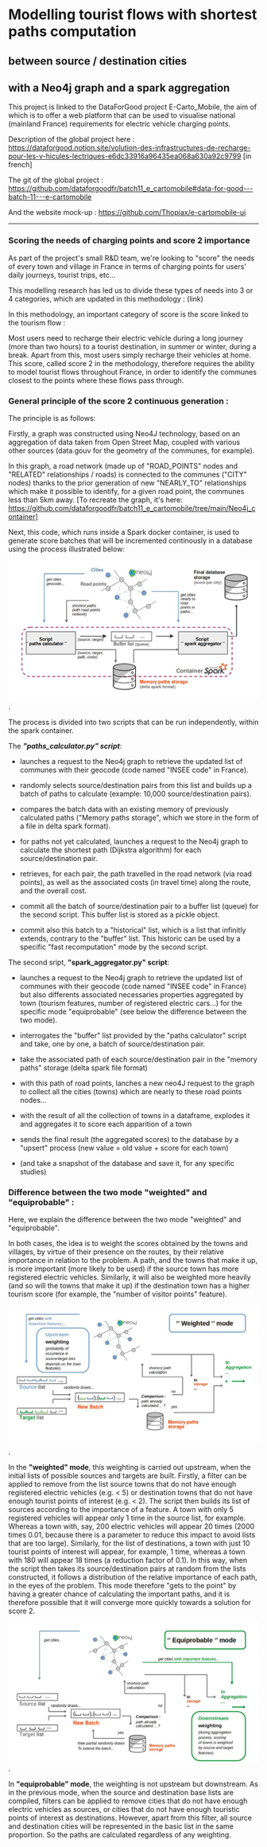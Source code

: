 # Modelling tourist flows with shortest paths computation
## between source / destination cities
## with a Neo4j graph and a spark aggregation

This project is linked to the DataForGood project E-Carto_Mobile, the aim of which is to offer a web platform that can be used to visualise national (mainland France) requirements for electric vehicle charging points.

Description of the global project here : https://dataforgood.notion.site/volution-des-infrastructures-de-recharge-pour-les-v-hicules-lectriques-e6dc33916a96435ea068a630a92c9799
[in french]

The git of the global project : https://github.com/dataforgoodfr/batch11_e_cartomobile#data-for-good---batch-11---e-cartomobile

And the website mock-up : https://github.com/Thopiax/e-cartomobile-ui

----

### Scoring the needs of charging points and score 2 importance

As part of the project's small R&D team, we're looking to "score" the needs of every town and village in France in terms of charging points for users' daily journeys, tourist trips, etc...

This modelling research has led us to divide these types of needs into 3 or 4 categories, which are updated in this methodology : (link)

In this methodology, an important category of score is the score linked to the tourism flow :

Most users need to recharge their electric vehicle during a long journey (more than two hours) to a tourist destination, in summer or winter, during a break. Apart from this, most users simply recharge their vehicles at home.
This score, called score 2 in the methodology, therefore requires the ability to model tourist flows throughout France, in order to identify the communes closest to the points where these flows pass through.


### General principle of the score 2 continuous generation :

The principle is as follows:

Firstly, a graph was constructed using Neo4J technology, based on an aggregation of data taken from Open Street Map, coupled with various other sources (data.gouv for the geometry of the communes, for example).

In this graph, a road network (made up of "ROAD_POINTS" nodes and "RELATED" relationships / roads) is connected to the communes ("CITY" nodes) thanks to the prior generation of new "NEARLY_TO" relationships which make it possible to identify, for a given road point, the communes less than 5km away.
[To recreate the graph, it's here: https://github.com/dataforgoodfr/batch11_e_cartomobile/tree/main/Neo4j_container]

Next, this code, which runs inside a Spark docker container, is used to generate score batches that will be incremented continously in a database using the process illustrated below:

![global schema](/illustr/common_schema.jpg "Global schema").


The process is divided into two scripts that can be run independently, within the spark container.

The ***"paths_calculator.py" script***:

- launches a request to the Neo4j graph to retrieve the updated list of communes with their geocode (code named "INSEE code" in France).

- randomly selects source/destination pairs from this list and builds up a batch of paths to calculate (example: 10,000 source/destination pairs).

- compares the batch data with an existing memory of previously calculated paths ("Memory paths storage", which we store in the form of a file in delta spark format).

- for paths not yet calculated, launches a request to the Neo4j graph to calculate the shortest path (Dijkstra algorithm) for each source/destination pair.

- retrieves, for each pair, the path travelled in the road network (via road points), as well as the associated costs (in travel time) along the route, and the overall cost.

- commit all the batch of source/destination pair to a buffer list (queue) for the second script. This buffer list is stored as a pickle object.

- commit also this batch to a "historical" list, which is a list that infinitly extends, contrary to the "buffer" list. This historic can be used by a specific "fast recomputation" mode by the second script.

The second sript, **"spark_aggregator.py" script**:

- launches a request to the Neo4j graph to retrieve the updated list of communes with their geocode (code named "INSEE code" in France) but also differents associated necessaries properties aggregated by town (tourism features, number of registered electric cars...) for the specific mode "equiprobable" (see below the difference between the two mode).

- interrogates the "buffer" list provided by the "paths calculator" script and take, one by one, a batch of source/destination pair.

- take the associated path of each source/destination pair in the "memory paths" storage (delta spark file format)

- with this path of road points, lanches a new neo4J request to the graph to collect all the cities (towns) which are nearly to these road points nodes...

- with the result of all the collection of towns in a dataframe, explodes it and aggregates it to score each apparition of a town

- sends the final result (the aggregated scores) to the database by a "upsert" process (new value = old value + score for each town)

- (and take a snapshot of the database and save it, for any specific studies)


### Difference between the two mode "weighted" and "equiprobable" :

Here, we explain the difference between the two mode "weighted" and "equiprobable".

In both cases, the idea is to weight the scores obtained by the towns and villages, by virtue of their presence on the routes, by their relative importance in relation to the problem.
A path, and the towns that make it up, is more important (more likely to be used) if the source town has more registered electric vehicles. Similarly, it will also be weighted more heavily (and so will the towns that make it up) if the destination town has a higher tourism score (for example, the "number of visitor points" feature).


![weighted mode schema](/illustr/weighted_mode_schema.jpg "Weighted mode schema").

In the **"weighted" mode**, this weighting is carried out upstream, when the initial lists of possible sources and targets are built.
Firstly, a filter can be applied to remove from the list source towns that do not have enough registered electric vehicles (e.g. < 5) or destination towns that do not have enough tourist points of interest (e.g. < 2).
The script then builds its list of sources according to the importance of a feature. A town with only 5 registered vehicles will appear only 1 time in the source list, for example. Whereas a town with, say, 200 electric vehicles will appear 20 times (2000 times 0.01, because there is a parameter to reduce this impact to avoid lists that are too large).
Similarly, for the list of destinations, a town with just 10 tourist points of interest will appear, for example, 1 time, whereas a town with 180 will appear 18 times (a reduction factor of 0.1).
In this way, when the script then takes its source/destination pairs at random from the lists constructed, it follows a distribution of the relative importance of each path, in the eyes of the problem.
This mode therefore "gets to the point" by having a greater chance of calculating the important paths, and it is therefore possible that it will converge more quickly towards a solution for score 2.

![equiprobable mode schema](/illustr/equiprobable_mode_schema.jpg "Equiprobable mode schema").

In **"equiprobable" mode**, the weighting is not upstream but downstream.
As in the previous mode, when the source and destination base lists are compiled, filters can be applied to remove cities that do not have enough electric vehicles as sources, or cities that do not have enough touristic points of interest as destinations. However, apart from this filter, all source and destination cities will be represented in the basic list in the same proportion.
So the paths are calculated regardless of any weighting.






